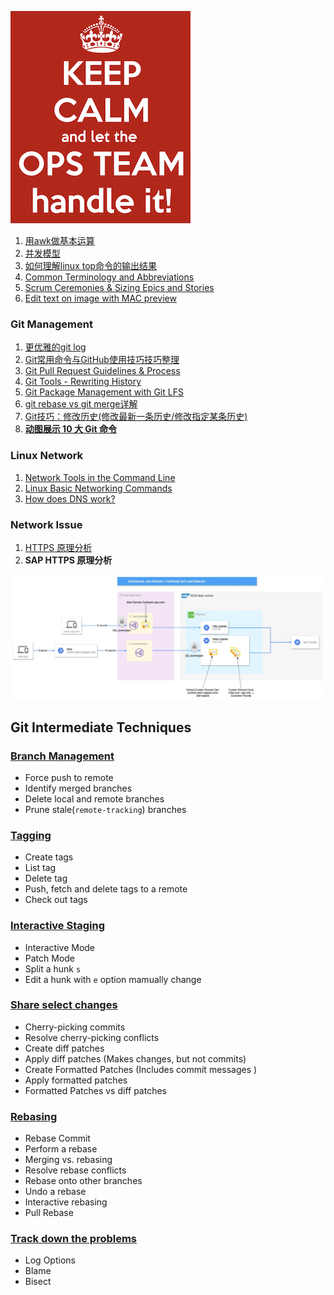 ![Alt Image Text](image/ops1.jpg "Headline image")

1. [用awk做基本运算](awk.md) 
2. [并发模型](concurrency.md)
3. [如何理解linux top命令的输出结果](top_command.md)
4. [Common Terminology and Abbreviations](ops_terminology_abbr.md)
5. [Scrum Ceremonies & Sizing Epics and Stories](ops_scrum_ceremonies.md)
6. [Edit text on image with MAC preview](EditWordOnImage.md)


### Git Management

1. [更优雅的git log](git_decorator.md)
2. [Git常用命令与GitHub使用技巧技巧整理](git_commands.md)
3. [Git Pull Request Guidelines & Process](git_pull_request.md)
4. [Git Tools - Rewriting History](git_squash.md)
5. [Git Package Management with Git LFS](git_package_management.md)
6. [git rebase vs git merge详解](git_rebase_merge.md)
7. [Git技巧：修改历史(修改最新一条历史/修改指定某条历史)](git_history.md)
8. [**动图展示 10 大 Git 命令**](git_10commands.md)


### Linux Network

1. [Network Tools in the Command Line](linux_network_troubleshooting_tools.md)
2. [Linux Basic Networking Commands](linux_network_command.md)
3. [How does DNS work?](linux_dns_work.md)

### Network Issue

1. [HTTPS 原理分析](https.md)
2. **SAP HTTPS 原理分析**

![Alt Image Text](image/LB.jpg "Headline image")

## Git Intermediate Techniques

### [Branch Management](gitadv1.md)

* Force push to remote
* Identify merged branches
* Delete local and remote branches
* Prune stale(`remote-tracking`) branches

### [Tagging](gitadv2.md)

* Create tags
* List tag 
* Delete tag
* Push, fetch and delete tags to a remote
* Check out tags

### [Interactive Staging](gitadv3.md)

* Interactive Mode
* Patch Mode
* Split a hunk `s`
* Edit a hunk  with `e` option mamually change

### [Share select changes](gitadv4.md)

* Cherry-picking commits
* Resolve cherry-picking conflicts
* Create diff patches
* Apply diff patches (Makes changes, but not commits)
* Create Formatted Patches (Includes commit messages )
* Apply formatted patches
* Formatted Patches vs diff patches

### [Rebasing](gitadv5.md)

* Rebase Commit
* Perform a rebase
* Merging vs. rebasing
* Resolve rebase conflicts
* Rebase onto other branches
* Undo a rebase
* Interactive rebasing
* Pull Rebase 


### [Track down the problems](gitadv6.md)

* Log Options 
* Blame
* Bisect